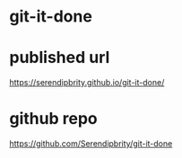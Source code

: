 # git-it-done

# published url
https://serendipbrity.github.io/git-it-done/

 # github repo
 https://github.com/Serendipbrity/git-it-done
